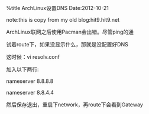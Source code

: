 %title ArchLinux设置DNS
Date:2012-10-21

note:this is copy from my old blog:hit9.hit9.net

ArchLinux联网之后使用Pacman会出错。尽管ping的通

试着route下，如果没显示什么，那就是没配置好DNS

这时候：vi resolv.conf

加入以下两行:

nameserver 8.8.8.8

nameserver 8.8.4.4

然后保存退出，重启下network，再route下会看到Gateway
